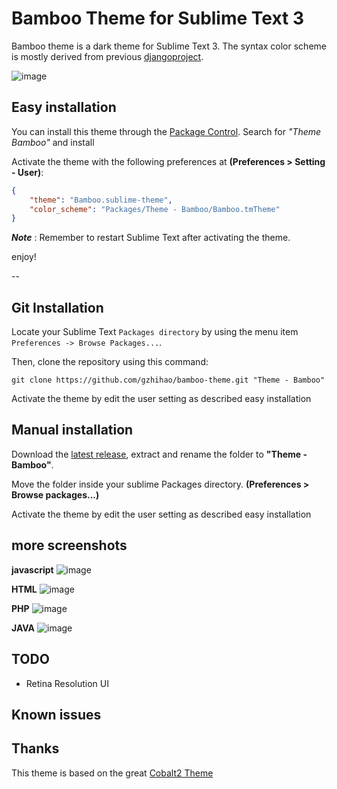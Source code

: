 # Bamboo Theme for Sublime Text 3

Bamboo theme is a dark theme for Sublime Text 3. The syntax color scheme is mostly derived from previous [djangoproject](https://www.djangosites.org/s/www-djangoproject-com/).

![image](https://raw.githubusercontent.com/gzhihao/bamboo-theme/master/assets/bamboo_ui.png)

## Easy installation
You can install this theme through the [Package Control](https://packagecontrol.io/installation). Search for *"Theme Bamboo"* and install

Activate the theme with the following preferences at  **(Preferences > Setting - User)**:

```json
{
    "theme": "Bamboo.sublime-theme",
    "color_scheme": "Packages/Theme - Bamboo/Bamboo.tmTheme"
}
```

***Note*** : Remember to restart Sublime Text after activating the theme.

enjoy!

--
## Git Installation

Locate your Sublime Text `Packages directory` by using the menu item `Preferences -> Browse Packages...`.

Then, clone the repository using this command:

    git clone https://github.com/gzhihao/bamboo-theme.git "Theme - Bamboo"

Activate the theme by edit the user setting as described easy installation 

## Manual installation

Download the [latest release](https://github.com/gzhihao/bamboo-theme/releases/latest), extract and rename the folder to **"Theme - Bamboo"**.

Move the folder inside your sublime Packages directory. **(Preferences > Browse packages...)**

Activate the theme by edit the user setting as described easy installation 


## more screenshots
**javascript**
![image](https://raw.githubusercontent.com/gzhihao/bamboo-theme/master/assets/bamboo_javascript.png)

**HTML**
![image](https://raw.githubusercontent.com/gzhihao/bamboo-theme/master/assets/bamboo_html.png)

**PHP**
![image](https://raw.githubusercontent.com/gzhihao/bamboo-theme/master/assets/bamboo_php.png)

**JAVA**
![image](https://raw.githubusercontent.com/gzhihao/bamboo-theme/master/assets/bamboo_java.png)

## TODO
* Retina Resolution UI

## Known issues

## Thanks
This theme is based on the great [Cobalt2 Theme](https://github.com/wesbos/cobalt2)

